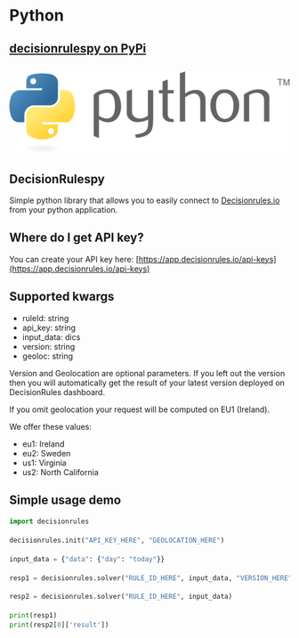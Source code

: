 # Python

## [decisionrulespy on PyPi](https://pypi.org/project/decisionrulespy/)

## ![](<../../.gitbook/assets/python-3 (1).svg>)

## DecisionRulespy

Simple python library that allows you to easily connect to [Decisionrules.io](https://decisionrules.io) from your python application.

## Where do I get API key?

You can create your API key here: [https://app.decisionrules.io/api-keys](https://app.decisionrules.io/api-keys)

## Supported kwargs

* ruleId: string
* api\_key: string
* input\_data: dics
* version: string
* geoloc: string

Version and Geolocation are optional parameters. If you left out the version then you will automatically get the result of your latest version deployed on DecisionRules dashboard.

If you omit geolocation your request will be computed on EU1 (Ireland).

We offer these values:

* eu1: Ireland
* eu2: Sweden
* us1: Virginia
* us2: North California

## Simple usage demo

```python
import decisionrules

decisionrules.init("API_KEY_HERE", "GEOLOCATION_HERE")

input_data = {"data": {"day": "today"}}

resp1 = decisionrules.solver("RULE_ID_HERE", input_data, "VERSION_HERE")

resp2 = decisionrules.solver("RULE_ID_HERE", input_data)

print(resp1)
print(resp2[0]['result'])
```

